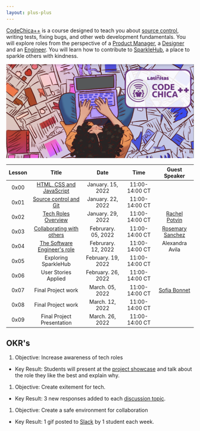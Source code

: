 ```yaml
---
layout: plus-plus
---
```


[CodeChica++](./) is a course designed to teach you about [source control](./guides/git.html#source-control),
writing tests, fixing bugs, and other web development fundamentals.
You will explore roles from the perspective of a [Product Manager](./roles/product-manager.html),
a [Designer](./roles/designer.html) and an [Engineer](./roles/software-engineer.html).
You will learn how to contribute to [SparkleHub][sparklehub],
a place to sparkle others with kindness.

![Chica Coding](/assets/images/chica-coding-plus-plus-top-view.png)

| Lesson | Title | Date | Time | Guest Speaker |
| :---: | :---: | :---: | :---: | :---: |
| 0x00 | [HTML, CSS and JavaScript](./lessons/0x00/) | January. 15, 2022 | 11:00-14:00 CT | |
| 0x01 | [Source control and Git](./lessons/0x01/)   | January. 22, 2022 | 11:00-14:00 CT | |
| 0x02 | [Tech Roles Overview](./lessons/0x02/)      | January. 29, 2022 | 11:00-14:00 CT | [Rachel Potvin](https://github.com/rachelpotvin) |
| 0x03 | [Collaborating with others](./lessons/0x03/) | Februrary. 05, 2022 | 11:00-14:00 CT | [Rosemary Sanchez](https://github.com/rrrosemaryyy) |
| 0x04 | [The Software Engineer's role](./lessons/0x04/) | Februrary. 12, 2022 | 11:00-14:00 CT | Alexandra Avila |
| 0x05 | Exploring SparkleHub   | February. 19, 2022 | 11:00-14:00 CT | |
| 0x06 | User Stories Applied | February. 26, 2022 | 11:00-14:00 CT | |
| 0x07 | Final Project work | March. 05, 2022 | 11:00-14:00 CT | [Sofia Bonnet](https://github.com/sofiatwins) |
| 0x08 | Final Project work | March. 12, 2022 | 11:00-14:00 CT | |
| 0x09 | Final Project Presentation | March. 26, 2022 | 11:00-14:00 CT | |

## OKR's

1. Objective: Increase awareness of tech roles
  * Key Result: Students will present at the [project showcase][project] and talk about the role they like the best and explain why.
1. Objective: Create exitement for tech.
  * Key Result: 3 new responses added to each [discussion topic](https://github.com/CodeChica/plus-plus/discussions).
1. Objective: Create a safe environment for collaboration
  * Key Result: 1 gif posted to [Slack][slack] by 1 student each week.

[slack]: ./guides/slack.html
[sparklehub]: https://github.com/CodeChica/SparkleHub-lite
[zoom]: https://zoom.us/
[recordings]: https://codechica-plus-plus.slack.com/archives/C02EQF56ULW
[calendar]: https://calendar.google.com/calendar/u/0?cid=Y2xhc3Nyb29tMTA5OTkzMzI5MTI2NDM0MzIwNjMxQGdyb3VwLmNhbGVuZGFyLmdvb2dsZS5jb20
[registration]: https://www.eventbrite.com/e/code-chica-advanced-coding-program-cohort-2-saturdays-tickets-215146768777
[project]: ./lessons/0x09/
